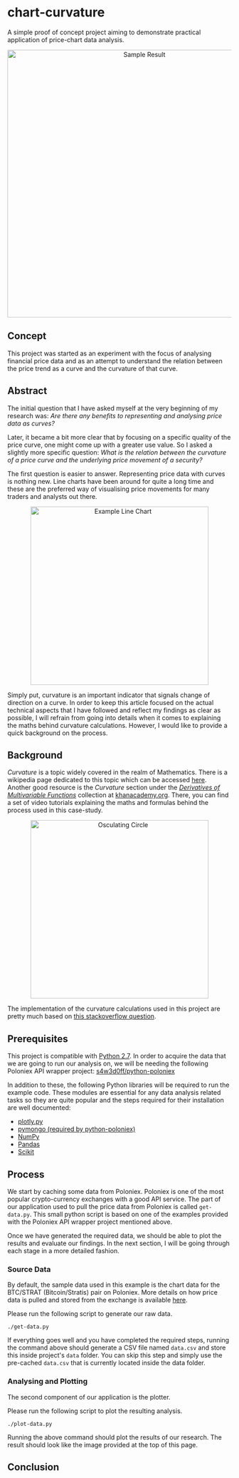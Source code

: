 # chart-curvature
A simple proof of concept project aiming to demonstrate practical application of price-chart data analysis.

<p align="center">
  <img width="600" alt="Sample Result"
  src="https://github.com/pinarmeltem/chart-curvature/blob/master/docs/chart-curvature.png">
</p>

## Concept
This project was started as an experiment with the focus of analysing financial price data and as an attempt to  understand the relation between the price trend as a curve and the curvature of that curve.

## Abstract
The initial question that I have asked myself at the very beginning of my research was: _Are there any benefits to representing and analysing price data as curves?_

Later, it became a bit more clear that by focusing on a specific quality of the price curve, one might come up with a greater use value. So I asked a slightly more specific question: _What is the relation between the curvature of a price curve and the underlying price movement of a security?_

The first question is easier to answer. Representing price data with curves is nothing new. Line charts have been around for quite a long time and these are the preferred way of visualising price movements for many traders and analysts out there.

<p align="center">
  <img width="400" height="400" alt="Example Line Chart"
  src="https://github.com/pinarmeltem/chart-curvature/blob/master/docs/line_chart.png">
</p>

Simply put, curvature is an important indicator that signals change of direction on a curve. In order to keep this article focused on the actual technical aspects that I have followed and reflect my findings as clear as possible, I will refrain from going into details when it comes to explaining the maths behind curvature calculations. However, I would like to provide a quick background on the process.

## Background
 _Curvature_ is a topic widely covered in the realm of Mathematics. There is a wikipedia page dedicated to this topic which can be accessed [here][link09]. Another good resource is the _Curvature_ section under the [_Derivatives of Multivariable Functions_][link11] collection at [khanacademy.org][link12]. There, you can find a set of video tutorials explaining the maths and formulas behind the process used in this case-study.

<p align="center">
  <img width="400" alt="Osculating Circle"
  src="https://github.com/pinarmeltem/chart-curvature/blob/master/docs/osculating_circle.svg">
</p>

The implementation of the curvature calculations used in this project are pretty much based on [this stackoverflow question][link10].

## Prerequisites
This project is compatible with [Python 2.7][link08]. In order to acquire the data that we are going to run our analysis on, we will be needing the following Poloniex API wrapper project: [s4w3d0ff/python-poloniex][link01]

In addition to these, the following Python libraries will be required to run the example code. These modules are essential for any data analysis related tasks so they are quite popular and the steps required for their installation are well documented:

* [plotly.py][link02]
* [pymongo (required by python-poloniex)][link03] 
* [NumPy][link04]
* [Pandas][link05]
* [Scikit][link06]

## Process
We start by caching some data from Poloniex. Poloniex is one of the most popular crypto-currency exchanges with a good API service. The part of our application used to pull the price data from Poloniex is called `get-data.py`. This small python script is based on one of the examples provided with the Poloniex API wrapper project mentioned above.

Once we have generated the required data, we should be able to plot the results and evaluate our findings. In the next section, I will be going through each stage in a more detailed fashion.

### Source Data
By default, the sample data used in this example is the chart data for the BTC/STRAT (Bitcoin/Stratis) pair on Poloniex. More details on how price data is pulled and stored from the exchange is available [here][link07].

Please run the following script to generate our raw data.

```
./get-data.py
```

If everything goes well and you have completed the required steps, running the command above should generate a CSV file named `data.csv` and store this inside project's `data` folder. You can skip this step and simply use the pre-cached `data.csv` that is currently located inside the data folder.

### Analysing and Plotting
The second component of our application is the plotter. 

Please run the following script to plot the resulting analysis.

```
./plot-data.py
```

Running the above command should plot the results of our research. The result should look like the image provided at the top of this page.

## Conclusion

[link01]: <https://github.com/s4w3d0ff/python-poloniex>
[link02]: <https://plot.ly/d3-js-for-python-and-pandas-charts>
[link03]: <https://api.mongodb.com/python/current>
[link04]: <http://www.numpy.org>
[link05]: <https://pandas.pydata.org>
[link06]: <http://scikit-learn.org/stable>
[link07]: <https://github.com/s4w3d0ff/python-poloniex>
[link08]: <https://www.python.org/download/releases/2.7/>
[link09]: <https://en.wikipedia.org/wiki/Curvature>
[link10]: <https://stackoverflow.com/questions/28269379/curve-curvature-in-numpy>
[link11]: <https://www.khanacademy.org/math/multivariable-calculus/multivariable-derivatives#curvature>
[link12]: <https://www.khanacademy.org>
